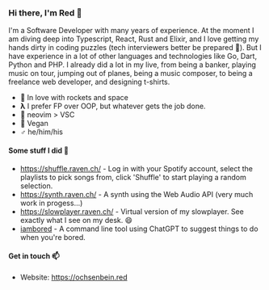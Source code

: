 ### Hi there, I'm Red 👋

I'm a Software Developer with many years of experience. At the moment I am diving deep into Typescript, React, Rust and Elixir, and I love getting my hands dirty in coding puzzles (tech interviewers better be prepared 🤣). But I have experience in a lot of other languages and technologies like Go, Dart, Python and PHP. I already did a lot in my live, from being a banker, playing music on tour, jumping out of planes, being a music composer, to being a freelance web developer, and designing t-shirts.

- 🚀 In love with rockets and space  
- **λ** I prefer FP over OOP, but whatever gets the job done.
- 📓 neovim &gt; VSC
- 🌱 Vegan
- **♂** he/him/his

#### Some stuff I did 🔭

- https://shuffle.raven.ch/ - Log in with your Spotify account, select the playlists to pick songs from, click 'Shuffle' to start playing a random selection.
- https://synth.raven.ch/ - A synth using the Web Audio API (very much work in progess...)
- https://slowplayer.raven.ch/ - Virtual version of my slowplayer. See exactly what I see on my desk. 😄
- [iambored](https://www.npmjs.com/package/@redochsenbein/iambored) - A command line tool using ChatGPT to suggest things to do when you're bored.

#### Get in touch 📫

- Website: https://ochsenbein.red

<!--

- HackerRank profile: https://www.hackerrank.com/redochsenbein
- Exercism profile: https://exercism.org/profiles/syeo66

----

[![Red's Codewars rank](https://www.codewars.com/users/syeo66/badges/small)](https://www.codewars.com/users/syeo66)

----



![Red's GitHub stats](https://github-readme-stats.vercel.app/api?username=syeo66&count_private=true&theme=radical&show_icons=true&title_color=0891b2&text_color=ffffff&icon_color=0891b2&bg_color=1c1917&hide_border=true)

![Red's Streak](https://github-readme-streak-stats.herokuapp.com/?user=syeo66&stroke=ffffff&background=1c1917&ring=0891b2&fire=0891b2&currStreakNum=ffffff&currStreakLabel=0891b2&sideNums=ffffff&sideLabels=ffffff&dates=ffffff&hide_border=true)

![Red's Top Langs](https://github-readme-stats.vercel.app/api/top-langs/?username=syeo66&hide=c&theme=radical&layout=compact&langs_count=6&title_color=0891b2&text_color=ffffff&icon_color=0891b2&bg_color=1c1917&hide_border=true)


**syeo66/syeo66** is a ✨ _special_ ✨ repository because its `README.md` (this file) appears on your GitHub profile.

Here are some ideas to get you started:

- 🔭 I’m currently working on ...
- 🌱 I’m currently learning ...
- 👯 I’m looking to collaborate on ...
- 🤔 I’m looking for help with ...
- 💬 Ask me about ...
- 📫 How to reach me: ...
- 😄 Pronouns: ...
- ⚡ Fun fact: ...
-->
